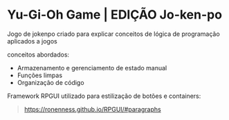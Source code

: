 # Yu-Gi-Oh Game | EDIÇÃO Jo-ken-po 

Jogo de jokenpo criado para explicar conceitos de lógica de programação aplicados a jogos

conceitos abordados:

- Armazenamento e gerenciamento de estado manual
- Funções limpas
- Organização de código

Framework RPGUI utilizado para estilização de botões e containers:
> https://ronenness.github.io/RPGUI/#paragraphs
